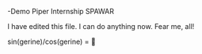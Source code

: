 -Demo
Piper Internship SPAWAR

I have edited this file. I can do anything now. Fear me, all!

sin(gerine)/cos(gerine) = 🍊
